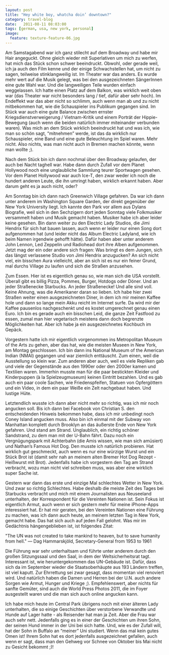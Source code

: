 ```yaml
---
layout: post
title: "Hey white boy, whatcha doin’ downtown?"
category: travel-blog
date:   2011-08-11 08:03:00
tags: [german, usa, new york, personal]
image:
  feature: texture-feature-06.jpg
---
```


Am Samstagabend war ich ganz stilecht auf dem Broadway und habe mir Hair angeguckt. Ohne gleich wieder mit Superlativen um mich zu werfen, hat mich das Stück schon schwer beeindruckt. Obwohl, oder gerade weil, ich ja auch den Film kenne und der einige Schwachstellen hat, um nicht zu sagen, teilweise stinklangweilig ist. Im Theater war das anders. Es wurde mehr wert auf die Musik gelegt, was bei den ausgezeichneten SängerInnen eine gute Wahl war. Und die langweiligen Teile wurden einfach weggelassen.
Ich hatte einen Platz auf dem Balkon, was wirklich weit oben war (das Theater war nicht besonders lang / tief, dafür aber sehr hoch). Im Endeffekt war das aber nicht so schlimm, auch wenn man ab und zu nicht mitbekommen hat, wie die Schauspieler ins Publikum gegangen sind. Im Stück war auch eine gute Balance zwischen ernster Kriegsdienstverweigerung / Vietnam-Kritik und einem Porträt der Hippie-Bewegung (auch wenn die beiden natürlich immer miteinander verbunden waren).
Was mich an dem Stück wirklich beeindruckt hat und was ich, wie man so schön sagt, “mitnehmen” werde, ist das da wirklich nur Schauspieler, eine Band und eine gute Beleuchtung im Spiel waren. Mehr nicht. Also nichts, was man nicht auch in Bremen machen könnte, wenn man wollte ;).

Nach dem Stück bin ich dann nochmal über den Broadway gelaufen, der auch bei Nacht taghell war. Habe dann durch Zufall vor dem Planet Hollywood noch eine unglaubliche Sammlung teurer Sportwagen gesehen. Vor dem Planet Hollywood war auch Ice-T, den zwar weder ich noch die hundert anderen Leute, die ihn umringt haben, wirklich erkannt haben. Aber darum geht es ja auch nicht, oder?

Am Sonntag bin ich dann nach Greenwich Village gefahren. Da war ich dann unter anderem im Washington Square Garden, der direkt gegenüber der New York University liegt. Ich kannte den Park vor allem aus Dylans Biografie, weil sich in den Sechzigern dort jeden Sonntag viele Folkmusiker versammelt haben und Musik gemacht haben. Musiker habe ich aber leider keine gesehen. Bin dann weiter zu den Electric Lady Studios, die Jimi Hendrix für sich hat bauen lassen, auch wenn er leider nur einen Song dort aufgenommen hat (und leider nicht das Album Electric Ladyland, wie ich beim Namen irgendwie gehofft hätte). Dafür haben aber unter anderem John Lennon, Led Zeppelin und Radiohead dort ihre Alben aufgenommen. Jetzt mag der ein oder andere sich fragen: Was bringt es dem Jungen, sich das längst verlassene Studio von Jimi Hendrix anzugucken? An sich nicht viel, ein bisschen Aura vielleicht, aber an sich ist es nur ein feiner Grund, mal durchs Village zu laufen und sich die Straßen anzusehen.

Zum Essen. Hier ist es eigentlich genau so, wie man sich die USA vorstellt. Überall gibt es billig Pizza, Pommes, Burger, Hotdogs oder Döner. Und an jeder Straßenecke Starbucks. An jeder Straßenecke! Und alle sind voll. Keine Ahnung, was die Amerikaner daran so lieben. Ich habe hier zwei Straßen weiter einen ausgezeichneten Diner, in dem ich mir meinen Kaffee hole und dann so lange mein Akku reicht im Internet surfe. Da wird mir der Kaffee pausenlos nachgeschenkt und es kostet umgerechnet genau einen Euro. Ich bin es gerade auch ein bisschen Leid, die ganze Zeit Fastfood zu essen, zumal man hier vegetarisch meistens dann doch begrenzte Möglichkeiten hat. Aber ich habe ja ein ausgezeichnetes Kochbuch im Gepäck.

Vorgestern hatte ich mir eigentlich vorgenommen ins Metropolitan Museum of the Arts zu gehen, aber das hat, wie die meisten Museen in New York, am Montag geschlossen. Ich bin dann ins National Museum of the American Indian (NMAI) gegangen und war ziemlich enttäuscht. Zum einen, weil die Ausstellung so klein war. Zum anderen aber auch, weil es viele Repliken gab und viele der Gegenstände aus den 1990er oder den 2000er kamen und Textilien waren. Immerhin musste man für die paar bestickten Kleider und Kinderpuppen (à la Spielzeugmuseum) keinen Eintritt bezahlen. Und es gab auch ein paar coole Sachen, wie Friedenspfeifen, Statuen von Opfergöttern und ein Video, in dem ein paar Weiße ein Zelt nachgebaut haben. Und lustige Hüte.

Letztendlich wusste ich dann aber nicht mehr so richtig, was ich mir noch angucken soll. Bis ich dann bei Facebook von Christian S. den entscheidenden Hinweis bekommen habe, dass ich mir unbedingt noch Coney Island angucken muss. Also bin ich einmal mit der Subway von Manhattan komplett durch Brooklyn an das äußerste Ende von New York gefahren. Und stand am Strand. Unglaublich, ein richtig schöner Sandstrand, zu dem man mit der U-Bahn fährt. Dazu noch ein Vergnügungspark mit Achterbahn (die Amis wissen, wie man sich amüsiert) und Nathan’s Famous Hot Dog. Den musste ich natürlich probieren. Hat wirklich gut geschmeckt, auch wenn es nur eine würzige Wurst und ein Stück Brot ist (damit sehr nah an meinem alten Bremer Hot Dog Rezept - Heißwurst mit Brot). Jedenfalls habe ich vorgestern den Tag am Strand verbracht, wozu man nicht viel schreiben muss, was aber eine wirklich super Sache ist.

Gestern war dann das erste und einzige Mal schlechtes Wetter in New York. Und zwar so richtig Schlechtes. Habe deshalb die meiste Zeit des Tages bei Starbucks verbracht und mich mit einem Journalisten aus Neuseeland unterhalten, der Korrespondent für die Vereinten Nationen ist. Sein Fokus ist eigentlich Armut, auch wenn er sich gestern mehr für meine iPhone-Apps interessiert hat. Er hat mir geraten, bei den Vereinten Nationen eine Führung zu machen, was ich dann auch heute, an meinem letzten Tag in New York, gemacht habe. Das hat sich auch auf jeden Fall gelohnt. Was mir im Gedächtnis hängengeblieben ist, ist folgendes Zitat: 

"The UN was not created to take mankind to heaven, but to save humanity from hell." 
— Dag Hammarskjöld, Secretary-General from 1953 to 1961

Die Führung war sehr unterhaltsam und führte unter anderem durch den großen Sitzungssaal und den Saal, in dem der Weltsicherheitsrat tagt. Interessant ist, wie heruntergekommen das UN-Gebäude ist. Dafür, dass sich da im September wieder die Staatsoberhäupte aus 193 Ländern treffen, ist viel kaputt. Zur Ehrrettung sei zwar gesagt, dass momentan viel renoviert wird. Und natürlich haben die Damen und Herren bei der U.N. auch andere Sorgen wie Armut, Hunger und Kriege ;). Empfehlenswert, aber nichts für sanfte Gemüter, sind auch die World Press Photos 2011, die im Foyer ausgestellt waren und die man sich auch online angucken kann.

Ich habe mich heute im Central Park übrigens noch mit einer älteren Lady unterhalten, die so einige Geschichten über verstorbene Verwandte und Hunde auf Lager hatte - als Reisender hat man ja Zeit. Aber die Frau war auch sehr nett. Jedenfalls ging es in einer der Geschichten um ihren Sohn, der seinen Hund immer in der Uni bei sich hatte. Und, wie es der Zufall will, hat der Sohn in Buffalo an “meiner” Uni studiert. Wenn das mal kein gutes Omen ist! Ihrem Sohn hat es dort jedenfalls ausgezeichnet gefallen, auch wenn er sagt, dass man den Gehweg vor Schnee von Oktober bis Mai nicht zu Gesicht bekommt ;)!

